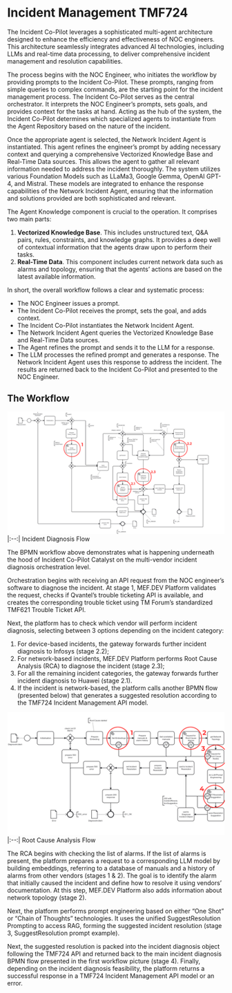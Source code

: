 # Incident Management TMF724
The Incident Co-Pilot leverages a sophisticated multi-agent architecture designed to enhance the efficiency and effectiveness of NOC engineers. This architecture seamlessly integrates advanced AI technologies, including LLMs and real-time data processing, to deliver comprehensive incident management and resolution capabilities.

The process begins with the NOC Engineer, who initiates the workflow by providing prompts to the Incident Co-Pilot. These prompts, ranging from simple queries to complex commands, are the starting point for the incident management process. The Incident Co-Pilot serves as the central orchestrator. It interprets the NOC Engineer’s prompts, sets goals, and provides context for the tasks at hand. Acting as the hub of the system, the Incident Co-Pilot determines which specialized agents to instantiate from the Agent Repository based on the nature of the incident.

Once the appropriate agent is selected, the Network Incident Agent is instantiated. This agent refines the engineer’s prompt by adding necessary context and querying a comprehensive Vectorized Knowledge Base and Real-Time Data sources. This allows the agent to gather all relevant information needed to address the incident thoroughly. The system utilizes various Foundation Models such as LLaMa3, Google Gemma, OpenAI GPT-4, and Mistral. These models are integrated to enhance the response capabilities of the Network Incident Agent, ensuring that the information and solutions provided are both sophisticated and relevant.

The Agent Knowledge component is crucial to the operation. It comprises two main parts:
1. **Vectorized Knowledge Base**. This includes unstructured text, Q&A pairs, rules, constraints, and knowledge graphs. It provides a deep well of contextual information that the agents draw upon to perform their tasks.
2. **Real-Time Data**. This component includes current network data such as alarms and topology, ensuring that the agents’ actions are based on the latest available information.

In short, the overall workflow follows a clear and systematic process:
* The NOC Engineer issues a prompt.
* The Incident Co-Pilot receives the prompt, sets the goal, and adds context.
* The Incident Co-Pilot instantiates the Network Incident Agent.
* The Network Incident Agent queries the Vectorized Knowledge Base and Real-Time Data sources.
* The Agent refines the prompt and sends it to the LLM for a response.
* The LLM processes the refined prompt and generates a response.
The Network Incident Agent uses this response to address the incident.
The results are returned back to the Incident Co-Pilot and presented to the NOC Engineer.

## The Workflow
![Incident Diagnosis Flow](./1.%20Incident%20Diagnosis%20Flow.png)
|:--:|
Incident Diagnosis Flow

The BPMN workflow above demonstrates what is happening underneath the hood of Incident Co-Pilot Catalyst on the multi-vendor incident diagnosis orchestration level.

Orchestration begins with receiving an API request from the NOC engineer’s software to diagnose the incident. At stage 1, MEF.DEV Platform validates the request, checks if Qvantel’s trouble ticketing API is available, and creates the corresponding trouble ticket using TM Forum’s standardized TMF621 Trouble Ticket API.

Next, the platform has to check which vendor will perform incident diagnosis, selecting between 3 options depending on the incident category:
1. For device-based incidents, the gateway forwards further incident diagnosis to Infosys (stage 2.2);
2. For network-based incidents, MEF.DEV Platform performs Root Cause Analysis (RCA) to diagnose the incident (stage 2.3);
3. For all the remaining incident categories, the gateway forwards further incident diagnosis to Huawei (stage 2.1).
4. If the incident is network-based, the platform calls another BPMN flow (presented below) that generates a suggested resolution according to the TMF724 Incident Management API model.

![Root Cause Analysis Flow](./2.%20Root%20Cause%20Analysis%20Flow.png)
|:--:|
Root Cause Analysis Flow

The RCA begins with checking the list of alarms. If the list of alarms is present, the platform prepares a request to a corresponding LLM model by building embeddings, referring to a database of manuals and a history of alarms from other vendors (stages 1 & 2). The goal is to identify the alarm that initially caused the incident and define how to resolve it using vendors’ documentation. At this step, MEF.DEV Platform also adds information about network topology (stage 2).

Next, the platform performs prompt engineering based on either “One Shot” or “Chain of Thoughts” technologies. It uses the unified SuggestResolution Prompting to access RAG, forming the suggested incident resolution (stage 3, SuggestResolution prompt example).

Next, the suggested resolution is packed into the incident diagnosis object following the TMF724 API and returned back to the main incident diagnosis BPMN flow presented in the first workflow picture (stage 4). Finally, depending on the incident diagnosis feasibility, the platform returns a successful response in a TMF724 Incident Management API model or an error.
